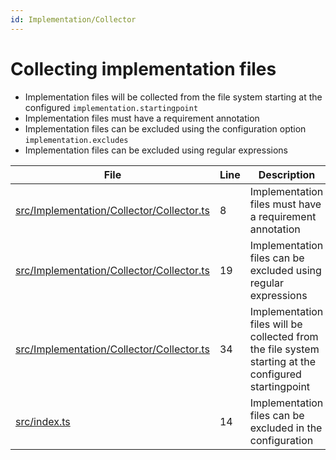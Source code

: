 ```yaml
---
id: Implementation/Collector
---
```


# Collecting implementation files

-   Implementation files will be collected from the file system starting at the configured `implementation.startingpoint`
-   Implementation files must have a requirement annotation
-   Implementation files can be excluded using the configuration option `implementation.excludes`
-   Implementation files can be excluded using regular expressions

<div class="tracey">

| File                                                                                             | Line | Description                                                                                          |
| ------------------------------------------------------------------------------------------------ | ---- | ---------------------------------------------------------------------------------------------------- |
| [src/Implementation/Collector/Collector.ts](../../src/Implementation/Collector/Collector.ts#L8)  | 8    | Implementation files must have a requirement annotation                                              |
| [src/Implementation/Collector/Collector.ts](../../src/Implementation/Collector/Collector.ts#L19) | 19   | Implementation files can be excluded using regular expressions                                       |
| [src/Implementation/Collector/Collector.ts](../../src/Implementation/Collector/Collector.ts#L34) | 34   | Implementation files will be collected from the file system starting at the configured startingpoint |
| [src/index.ts](../../src/index.ts#L14)                                                           | 14   | Implementation files can be excluded in the configuration                                            |

</div>
